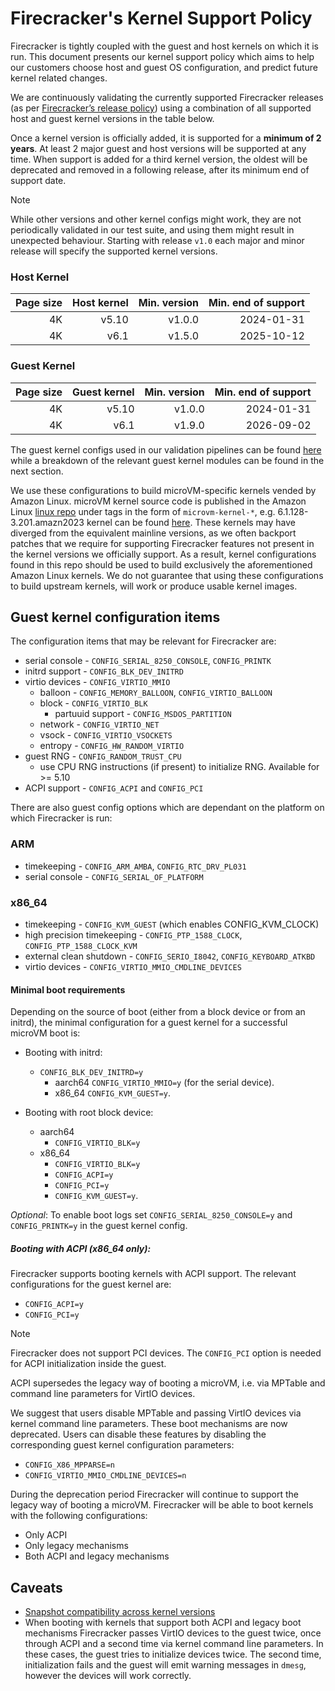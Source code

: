 # Firecracker's Kernel Support Policy

Firecracker is tightly coupled with the guest and host kernels on which it is
run. This document presents our kernel support policy which aims to help our
customers choose host and guest OS configuration, and predict future kernel
related changes.

We are continuously validating the currently supported Firecracker releases (as
per [Firecracker’s release policy](../docs/RELEASE_POLICY.md)) using a
combination of all supported host and guest kernel versions in the table below.

Once a kernel version is officially added, it is supported for a **minimum of 2
years**. At least 2 major guest and host versions will be supported at any time.
When support is added for a third kernel version, the oldest will be deprecated
and removed in a following release, after its minimum end of support date.

> [!NOTE]
>
> While other versions and other kernel configs might work, they are not
> periodically validated in our test suite, and using them might result in
> unexpected behaviour. Starting with release `v1.0` each major and minor
> release will specify the supported kernel versions.

### Host Kernel

| Page size | Host kernel | Min. version | Min. end of support |
| --------: | ----------: | -----------: | ------------------: |
|        4K |       v5.10 |       v1.0.0 |          2024-01-31 |
|        4K |        v6.1 |       v1.5.0 |          2025-10-12 |

### Guest Kernel

| Page size | Guest kernel | Min. version | Min. end of support |
| --------: | -----------: | -----------: | ------------------: |
|        4K |        v5.10 |       v1.0.0 |          2024-01-31 |
|        4K |         v6.1 |       v1.9.0 |          2026-09-02 |

The guest kernel configs used in our validation pipelines can be found
[here](../resources/guest_configs/) while a breakdown of the relevant guest
kernel modules can be found in the next section.

We use these configurations to build microVM-specific kernels vended by Amazon
Linux. microVM kernel source code is published in the Amazon Linux
[linux repo](https://github.com/amazonlinux/linux) under tags in the form of
`microvm-kernel-*`, e.g. 6.1.128-3.201.amazn2023 kernel can be found
[here](https://github.com/amazonlinux/linux/tree/microvm-kernel-6.1.128-3.201.amzn2023).
These kernels may have diverged from the equivalent mainline versions, as we
often backport patches that we require for supporting Firecracker features not
present in the kernel versions we officially support. As a result, kernel
configurations found in this repo should be used to build exclusively the
aforementioned Amazon Linux kernels. We do not guarantee that using these
configurations to build upstream kernels, will work or produce usable kernel
images.

## Guest kernel configuration items

The configuration items that may be relevant for Firecracker are:

- serial console - `CONFIG_SERIAL_8250_CONSOLE`, `CONFIG_PRINTK`
- initrd support - `CONFIG_BLK_DEV_INITRD`
- virtio devices - `CONFIG_VIRTIO_MMIO`
  - balloon - `CONFIG_MEMORY_BALLOON`, `CONFIG_VIRTIO_BALLOON`
  - block - `CONFIG_VIRTIO_BLK`
    - partuuid support - `CONFIG_MSDOS_PARTITION`
  - network - `CONFIG_VIRTIO_NET`
  - vsock - `CONFIG_VIRTIO_VSOCKETS`
  - entropy - `CONFIG_HW_RANDOM_VIRTIO`
- guest RNG - `CONFIG_RANDOM_TRUST_CPU`
  - use CPU RNG instructions (if present) to initialize RNG. Available for >=
    5.10
- ACPI support - `CONFIG_ACPI` and `CONFIG_PCI`

There are also guest config options which are dependant on the platform on which
Firecracker is run:

### ARM

- timekeeping - `CONFIG_ARM_AMBA`, `CONFIG_RTC_DRV_PL031`
- serial console - `CONFIG_SERIAL_OF_PLATFORM`

### x86_64

- timekeeping - `CONFIG_KVM_GUEST` (which enables CONFIG_KVM_CLOCK)
- high precision timekeeping - `CONFIG_PTP_1588_CLOCK`,
  `CONFIG_PTP_1588_CLOCK_KVM`
- external clean shutdown - `CONFIG_SERIO_I8042`, `CONFIG_KEYBOARD_ATKBD`
- virtio devices - `CONFIG_VIRTIO_MMIO_CMDLINE_DEVICES`

#### Minimal boot requirements

Depending on the source of boot (either from a block device or from an initrd),
the minimal configuration for a guest kernel for a successful microVM boot is:

- Booting with initrd:

  - `CONFIG_BLK_DEV_INITRD=y`
    - aarch64 `CONFIG_VIRTIO_MMIO=y` (for the serial device).
    - x86_64 `CONFIG_KVM_GUEST=y`.

- Booting with root block device:

  - aarch64
    - `CONFIG_VIRTIO_BLK=y`
  - x86_64
    - `CONFIG_VIRTIO_BLK=y`
    - `CONFIG_ACPI=y`
    - `CONFIG_PCI=y`
    - `CONFIG_KVM_GUEST=y`.

*Optional*: To enable boot logs set `CONFIG_SERIAL_8250_CONSOLE=y` and
`CONFIG_PRINTK=y` in the guest kernel config.

##### Booting with ACPI (x86_64 only):

Firecracker supports booting kernels with ACPI support. The relevant
configurations for the guest kernel are:

- `CONFIG_ACPI=y`
- `CONFIG_PCI=y`

> [!NOTE]
>
> Firecracker does not support PCI devices. The `CONFIG_PCI` option is needed
> for ACPI initialization inside the guest.

ACPI supersedes the legacy way of booting a microVM, i.e. via MPTable and
command line parameters for VirtIO devices.

We suggest that users disable MPTable and passing VirtIO devices via kernel
command line parameters. These boot mechanisms are now deprecated. Users can
disable these features by disabling the corresponding guest kernel configuration
parameters:

- `CONFIG_X86_MPPARSE=n`
- `CONFIG_VIRTIO_MMIO_CMDLINE_DEVICES=n`

During the deprecation period Firecracker will continue to support the legacy
way of booting a microVM. Firecracker will be able to boot kernels with the
following configurations:

- Only ACPI
- Only legacy mechanisms
- Both ACPI and legacy mechanisms

## Caveats

- [Snapshot compatibility across kernel versions](snapshotting/snapshot-support.md#snapshot-compatibility-across-kernel-versions)
- When booting with kernels that support both ACPI and legacy boot mechanisms
  Firecracker passes VirtIO devices to the guest twice, once through ACPI and a
  second time via kernel command line parameters. In these cases, the guest
  tries to initialize devices twice. The second time, initialization fails and
  the guest will emit warning messages in `dmesg`, however the devices will work
  correctly.
